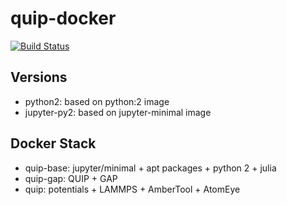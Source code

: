 # quip-docker

[![Build Status](https://travis-ci.org/libAtoms/quip-docker.svg?branch=master)](https://travis-ci.org/libAtoms/quip-docker)

## Versions

- python2: based on python:2 image
- jupyter-py2: based on jupyter-minimal image


## Docker Stack

- quip-base: jupyter/minimal + apt packages + python 2 + julia
- quip-gap: QUIP + GAP
- quip: potentials + LAMMPS + AmberTool + AtomEye 






